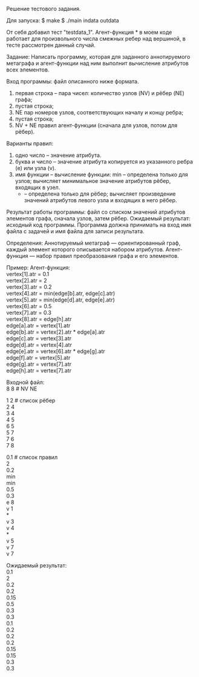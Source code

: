Решение тестового задания.

Для запуска:
$ make
$ ./main indata outdata

От себя добавил тест "testdata_1". Агент-функция * в моем коде работает для произвольного числа смежных ребер над вершиной, в тесте рассмотрен данный случай.

Задание:
Написать программу, которая для заданного аннотируемого метаграфа и агент-функции над ним выполнит вычисление атрибутов всех элементов.

Вход программы: файл описанного ниже формата.

1. первая строка – пара чисел: количество узлов (NV) и рёбер (NE) графа;
2. пустая строка;
3. NE пар номеров узлов, соответствующих началу и концу ребра;
4. пустая строка;
5. NV + NE правил агент-функции (сначала для узлов, потом для рёбер).

Варианты правил:
1. одно число – значение атрибута.
2. буква и число – значение атрибута копируется из указанного ребра (e) или узла (v).
3. имя функции – вычисление функции:
    min – определена только для узлов; вычисляет минимальное значение атрибутов рёбер, входящих в узел.
    * – определена только для рёбер; вычисляет произведение значений атрибутов левого узла и входящих в него рёбер.

Результат работы программы: файл со списком значений атрибутов элементов графа, сначала узлов, затем рёбер.
Ожидаемый результат: исходный код программы.
Программа должна принимать на вход имя файла с задачей и имя файла для записи результата.

Определения:
Аннотируемый метаграф — ориентированный граф, каждый элемент которого описывается набором атрибутов.
Агент-функция — набор правил преобразования графа и его элементов.

Пример:
Агент-функция:                                                   
vertex[1].atr = 0.1     
vertex[2].atr = 2     
vertex[3].atr = 0.2     
vertex[4].atr = min(edge[b].atr, edge[c].atr)      
vertex[5].atr = min(edge[d].atr, edge[e].atr)      
vertex[6].atr = 0.5      
vertex[7].atr = 0.3      
vertex[8].atr = edge[h].atr      
edge[a].atr = vertex[1].atr      
edge[b].atr = vertex[2].atr * edge[a].atr   
edge[c].atr = vertex[3].atr  
edge[d].atr = vertex[4].atr   
edge[e].atr = vertex[6].atr * edge[g].atr   
edge[f].atr = vertex[5].atr   
edge[g].atr = vertex[7].atr   
edge[h].atr = vertex[7].atr   
   
Входной файл:   
8 8     # NV NE   
   
1 2     # список рёбер   
2 4        
3 4        
4 5        
6 5        
5 7        
7 6        
7 8        
     
0.1     # список правил       
2       
0.2       
min       
min       
0.5       
0.3       
e 8       
v 1       
*       
v 3       
v 4       
*       
v 5       
v 7       
v 7       
       
Ожидаемый результат:       
0.1       
2       
0.2       
0.2       
0.15       
0.5       
0.3       
0.3       
0.1       
0.2       
0.2       
0.2       
0.15       
0.15       
0.3       
0.3       


